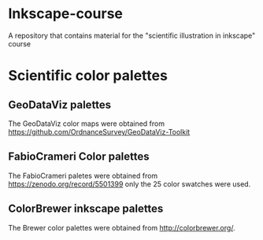 # Inkscape-course
A repository that contains material for the "scientific illustration in inkscape" course

# Scientific color palettes
## GeoDataViz palettes
The GeoDataViz color maps were obtained from https://github.com/OrdnanceSurvey/GeoDataViz-Toolkit

## FabioCrameri Color palettes

The FabioCrameri paletes were obtained from https://zenodo.org/record/5501399 only the 25 color swatches were used.
## ColorBrewer inkscape palettes
The Brewer color palettes were obtained from http://colorbrewer.org/.

